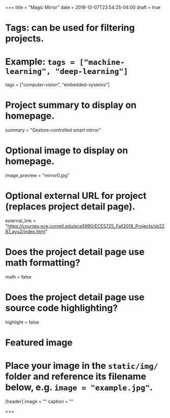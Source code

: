 +++
title = "Magic Mirror"
date = 2018-12-07T23:54:25-04:00
draft = true

# Tags: can be used for filtering projects.
# Example: `tags = ["machine-learning", "deep-learning"]`
tags = ["computer-vision", "embedded-systems"]

# Project summary to display on homepage.
summary = "Gesture-controlled smart mirror"

# Optional image to display on homepage.
image_preview = "mirror0.jpg"

# Optional external URL for project (replaces project detail page).
external_link = "https://courses.ece.cornell.edu/ece5990/ECE5725_Fall2018_Projects/sb2287_ayu2/index.html"

# Does the project detail page use math formatting?
math = false

# Does the project detail page use source code highlighting?
highlight = false

# Featured image
# Place your image in the `static/img/` folder and reference its filename below, e.g. `image = "example.jpg"`.
[header]
image = ""
caption = ""

+++
